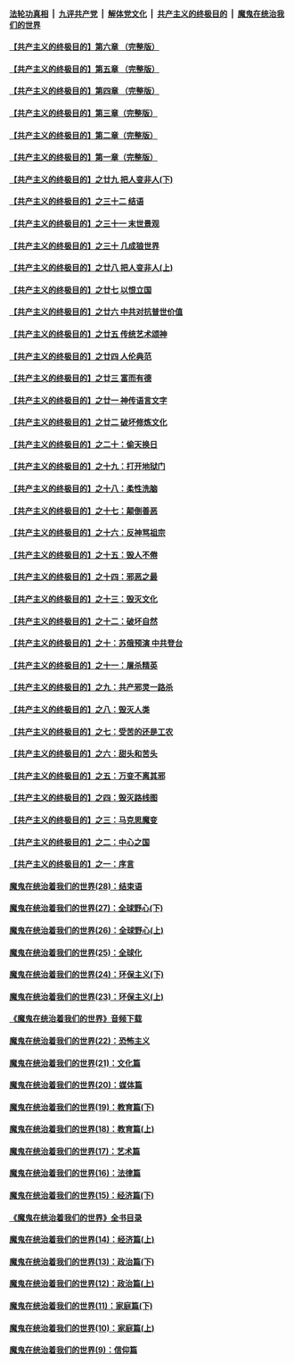 ####  [法轮功真相](../../../../basic/blob/master/README.md?t=08181226) &nbsp;|&nbsp; [九评共产党](../../../../9ping.md/blob/master/README.md?t=08181226) &nbsp;|&nbsp; [解体党文化](../../../../jtdwh.md/blob/master/README.md?t=08181226)  &nbsp;|&nbsp; [共产主义的终极目的](../../../../gczydzjmd.md/blob/master/README.md?t=08181226) &nbsp;|&nbsp; [魔鬼在统治我们的世界](../../../../mgztzwmdsj.md/blob/master/README.md?t=08181226) 

#### [【共产主义的终极目的】第六章 （完整版）](../pages/nsc422/n11428913.md?t=08181226) 

#### [【共产主义的终极目的】第五章 （完整版）](../pages/nsc422/n11428912.md?t=08181226) 

#### [【共产主义的终极目的】第四章 （完整版）](../pages/nsc422/n11428907.md?t=08181226) 

#### [【共产主义的终极目的】第三章（完整版）](../pages/nsc422/n11428848.md?t=08181226) 

#### [【共产主义的终极目的】第二章（完整版）](../pages/nsc422/n11428831.md?t=08181226) 

#### [【共产主义的终极目的】第一章（完整版）](../pages/nsc422/n11417651.md?t=08181226) 

#### [【共产主义的终极目的】之廿九 把人变非人(下)](../pages/nsc422/n11344140.md?t=08181226) 

#### [【共产主义的终极目的】之三十二 结语](../pages/nsc422/n11360535.md?t=08181226) 

#### [【共产主义的终极目的】之三十一 末世景观](../pages/nsc422/n11351129.md?t=08181226) 

#### [【共产主义的终极目的】之三十 几成狼世界](../pages/nsc422/n11348280.md?t=08181226) 

#### [【共产主义的终极目的】之廿八 把人变非人(上)](../pages/nsc422/n11340492.md?t=08181226) 

#### [【共产主义的终极目的】之廿七 以恨立国](../pages/nsc422/n11336944.md?t=08181226) 

#### [【共产主义的终极目的】之廿六 中共对抗普世价值](../pages/nsc422/n11324785.md?t=08181226) 

#### [【共产主义的终极目的】之廿五 传统艺术颂神](../pages/nsc422/n11296396.md?t=08181226) 

#### [【共产主义的终极目的】之廿四 人伦典范](../pages/nsc422/n11296397.md?t=08181226) 

#### [【共产主义的终极目的】之廿三 富而有德](../pages/nsc422/n11283598.md?t=08181226) 

#### [【共产主义的终极目的】之廿一 神传语言文字](../pages/nsc422/n11263265.md?t=08181226) 

#### [【共产主义的终极目的】之廿二 破坏修炼文化](../pages/nsc422/n11245728.md?t=08181226) 

#### [【共产主义的终极目的】之二十：偷天换日](../pages/nsc422/n11238846.md?t=08181226) 

#### [【共产主义的终极目的】之十九：打开地狱门](../pages/nsc422/n11206376.md?t=08181226) 

#### [【共产主义的终极目的】之十八：柔性洗脑](../pages/nsc422/n11199994.md?t=08181226) 

#### [【共产主义的终极目的】之十七：颠倒善恶](../pages/nsc422/n11179782.md?t=08181226) 

#### [【共产主义的终极目的】之十六：反神骂祖宗](../pages/nsc422/n11166798.md?t=08181226) 

#### [【共产主义的终极目的】之十五：毁人不倦](../pages/nsc422/n11166792.md?t=08181226) 

#### [【共产主义的终极目的】之十四：邪恶之最](../pages/nsc422/n11150249.md?t=08181226) 

#### [【共产主义的终极目的】之十三：毁灭文化](../pages/nsc422/n11135227.md?t=08181226) 

#### [【共产主义的终极目的】之十二：破坏自然](../pages/nsc422/n11135214.md?t=08181226) 

#### [【共产主义的终极目的】之十：苏俄预演 中共登台](../pages/nsc422/n11118424.md?t=08181226) 

#### [【共产主义的终极目的】之十一：屠杀精英](../pages/nsc422/n11118442.md?t=08181226) 

#### [【共产主义的终极目的】之九：共产邪灵一路杀](../pages/nsc422/n11114139.md?t=08181226) 

#### [【共产主义的终极目的】之八：毁灭人类](../pages/nsc422/n11108503.md?t=08181226) 

#### [【共产主义的终极目的】之七：受苦的还是工农](../pages/nsc422/n11101809.md?t=08181226) 

#### [【共产主义的终极目的】之六：甜头和苦头](../pages/nsc422/n11096971.md?t=08181226) 

#### [【共产主义的终极目的】之五：万变不离其邪](../pages/nsc422/n11091285.md?t=08181226) 

#### [【共产主义的终极目的】之四：毁灭路线图](../pages/nsc422/n11086284.md?t=08181226) 

#### [【共产主义的终极目的】之三：马克思魔变](../pages/nsc422/n11061941.md?t=08181226) 

#### [【共产主义的终极目的】之二：中心之国](../pages/nsc422/n11047728.md?t=08181226) 

#### [【共产主义的终极目的】之一：序言](../pages/nsc422/n11086077.md?t=08181226) 

#### [魔鬼在统治着我们的世界(28)：结束语](../pages/nsc422/n10936246.md?t=08181226) 

#### [魔鬼在统治着我们的世界(27)：全球野心(下)](../pages/nsc422/n10928319.md?t=08181226) 

#### [魔鬼在统治着我们的世界(26)：全球野心(上)](../pages/nsc422/n10900318.md?t=08181226) 

#### [魔鬼在统治着我们的世界(25)：全球化](../pages/nsc422/n10788205.md?t=08181226) 

#### [魔鬼在统治着我们的世界(24)：环保主义(下)](../pages/nsc422/n10695307.md?t=08181226) 

#### [魔鬼在统治着我们的世界(23)：环保主义(上)](../pages/nsc422/n10688613.md?t=08181226) 

#### [《魔鬼在统治着我们的世界》音频下载](../pages/nsc422/n10635553.md?t=08181226) 

#### [魔鬼在统治着我们的世界(22)：恐怖主义](../pages/nsc422/n10614727.md?t=08181226) 

#### [魔鬼在统治着我们的世界(21)：文化篇](../pages/nsc422/n10597706.md?t=08181226) 

#### [魔鬼在统治着我们的世界(20)：媒体篇](../pages/nsc422/n10586579.md?t=08181226) 

#### [魔鬼在统治着我们的世界(19)：教育篇(下)](../pages/nsc422/n10564808.md?t=08181226) 

#### [魔鬼在统治着我们的世界(18)：教育篇(上)](../pages/nsc422/n10526970.md?t=08181226) 

#### [魔鬼在统治着我们的世界(17)：艺术篇](../pages/nsc422/n10499093.md?t=08181226) 

#### [魔鬼在统治着我们的世界(16)：法律篇](../pages/nsc422/n10485969.md?t=08181226) 

#### [魔鬼在统治着我们的世界(15)：经济篇(下)](../pages/nsc422/n10469975.md?t=08181226) 

#### [《魔鬼在统治着我们的世界》全书目录](../pages/nsc422/n10464261.md?t=08181226) 

#### [魔鬼在统治着我们的世界(14)：经济篇(上)](../pages/nsc422/n10457370.md?t=08181226) 

#### [魔鬼在统治着我们的世界(13)：政治篇(下)](../pages/nsc422/n10448270.md?t=08181226) 

#### [魔鬼在统治着我们的世界(12)：政治篇(上)](../pages/nsc422/n10444576.md?t=08181226) 

#### [魔鬼在统治着我们的世界(11)：家庭篇(下)](../pages/nsc422/n10440961.md?t=08181226) 

#### [魔鬼在统治着我们的世界(10)：家庭篇(上)](../pages/nsc422/n10435448.md?t=08181226) 

#### [魔鬼在统治着我们的世界(9)：信仰篇](../pages/nsc422/n10432159.md?t=08181226) 

